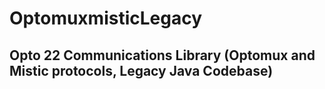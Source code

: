 # OptomuxmisticLegacy
## Opto 22 Communications Library (Optomux and Mistic protocols, Legacy Java Codebase)
